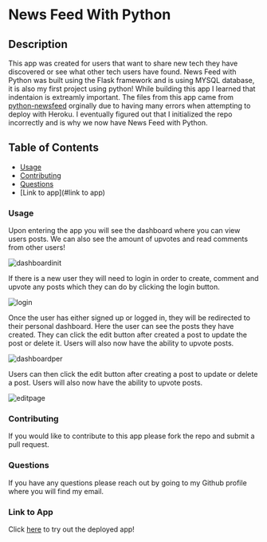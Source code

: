 # News Feed With Python

## Description

This app was created for users that want to share new tech they have discovered or see what other tech users have found. News Feed with Python was built using the Flask framework and is using MYSQL database, it is also my first project using python! While building this app I learned that indentaion is extreamly important. The files from this app came from [python-newsfeed](https://github.com/jessemarino/python-newsfeed) orginally due to having many errors when attempting to deploy with Heroku. I eventually figured out that I initialized the repo incorrectly and is why we now have News Feed with Python. 

## Table of Contents

- [Usage](#usage)
- [Contributing](#contributing)
- [Questions](#questions)
- [Link to app](#link to app)

### Usage

Upon entering the app you will see the dashboard where you can view users posts. We can also see the amount of upvotes and read comments from other users! 

![dashboardinit]()

If there is a new user they will need to login in order to create, comment and upvote any posts which they can do by clicking the login button. 

![login]()

Once the user has either signed up or logged in, they will be redirected to their personal dashboard. Here the user can see the posts they have created. They can click the edit button after created a post to update the post or delete it. Users will also now have the ability to upvote posts. 

![dashboardper]()

Users can then click the edit button after creating a post to update or delete a post. Users will also now have the ability to upvote posts.

![editpage]()


### Contributing

If you would like to contribute to this app please fork the repo and submit a pull request. 

### Questions

If you have any questions please reach out by going to my Github profile where you will find my email.

### Link to App

Click [here](https://news-feed-with-python.herokuapp.com/) to try out the deployed app!


